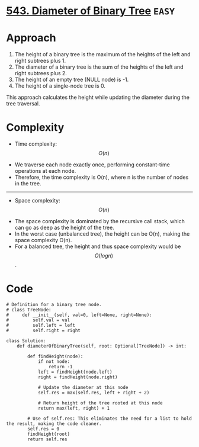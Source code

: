 # [543. Diameter of Binary Tree](https://leetcode.com/problems/diameter-of-binary-tree/description/) `EASY`

# Approach
<!-- Describe your approach to solving the problem. -->
1. The height of a binary tree is the maximum of the heights of the left and right subtrees plus 1.
2. The diameter of a binary tree is the sum of the heights of the left and right subtrees plus 2.
3. The height of an empty tree (NULL node) is -1.
4. The height of a single-node tree is 0.
        
This approach calculates the height while updating the diameter during the tree traversal.       
# Complexity
- Time complexity:$$O(n)$$

<!-- Add your time complexity here, e.g. $$O(n)$$ -->
 - We traverse each node exactly once, performing constant-time operations at each node.
- Therefore, the time complexity is O(n), where n is the number of nodes in the tree.
- --
- Space complexity:$$O(n)$$
<!-- Add your space complexity here, e.g. $$O(n)$$ -->
- The space complexity is dominated by the recursive call stack, which can go as deep as the height of the tree.
- In the worst case (unbalanced tree), the height can be O(n), making the space complexity O(n).
- For a balanced tree, the height and thus space complexity would be $$O(log n)$$.
# Code
```python3 []
# Definition for a binary tree node.
# class TreeNode:
#     def __init__(self, val=0, left=None, right=None):
#         self.val = val
#         self.left = left
#         self.right = right

class Solution:
    def diameterOfBinaryTree(self, root: Optional[TreeNode]) -> int:

        def findHeight(node):
            if not node:
                return -1
            left = findHeight(node.left)
            right = findHeight(node.right)
            
            # Update the diameter at this node
            self.res = max(self.res, left + right + 2)
            
            # Return height of the tree rooted at this node
            return max(left, right) + 1
            
        # Use of self.res: This eliminates the need for a list to hold the result, making the code cleaner.
        self.res = 0
        findHeight(root)
        return self.res

        
```
